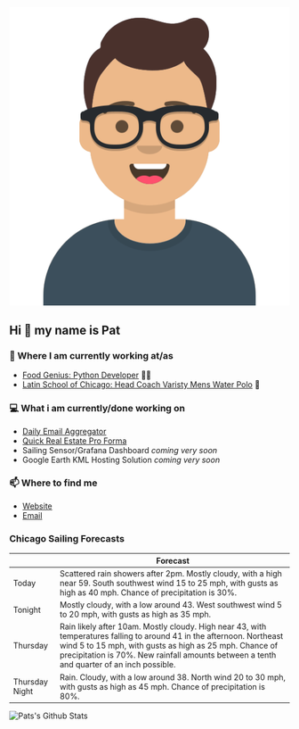 [![Social banner for p-j-falconer](https://raw.githubusercontent.com/P-J-FALCONER/P-J-FALCONER/master/assets/avataaars.svg)](https://patfalconer.com/)
## Hi :wave: my name is Pat

### 💼 Where I am currently working at/as
- [Food Genius: Python Developer](https://getfoodgenius.com/) 🍔🐍
- [Latin School of Chicago: Head Coach Varisty Mens Water Polo](https://www.latinschool.org/) 🤽


### 💻 What i am currently/done working on
 - [Daily Email Aggregator](https://github.com/P-J-FALCONER/dott_daily_mail)
 - [Quick Real Estate Pro Forma](https://github.com/P-J-FALCONER/henry)
 - Sailing Sensor/Grafana Dashboard *coming very soon*
 - Google Earth KML Hosting Solution *coming very soon*

### 📫 Where to find me
 - [Website](https://patfalconer.com/)
 - [Email](mailto:patrick.j.falconer@gmail.com)


### Chicago Sailing Forecasts
|   | Forecast  |
|---|---|
| Today | Scattered rain showers after 2pm. Mostly cloudy, with a high near 59. South southwest wind 15 to 25 mph, with gusts as high as 40 mph. Chance of precipitation is 30%. |
| Tonight | Mostly cloudy, with a low around 43. West southwest wind 5 to 20 mph, with gusts as high as 35 mph. |
| Thursday | Rain likely after 10am. Mostly cloudy. High near 43, with temperatures falling to around 41 in the afternoon. Northeast wind 5 to 15 mph, with gusts as high as 25 mph. Chance of precipitation is 70%. New rainfall amounts between a tenth and quarter of an inch possible. |
| Thursday Night | Rain. Cloudy, with a low around 38. North wind 20 to 30 mph, with gusts as high as 45 mph. Chance of precipitation is 80%. |

![Pats's Github Stats](https://github-readme-stats.vercel.app/api?username=p-j-falconer&show_icons=true&theme=radical)
